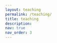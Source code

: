 ```yaml
---
layout: teaching
permalink: /teaching/
title: teaching
description: 
nav: true
nav_order: 3
---
```

